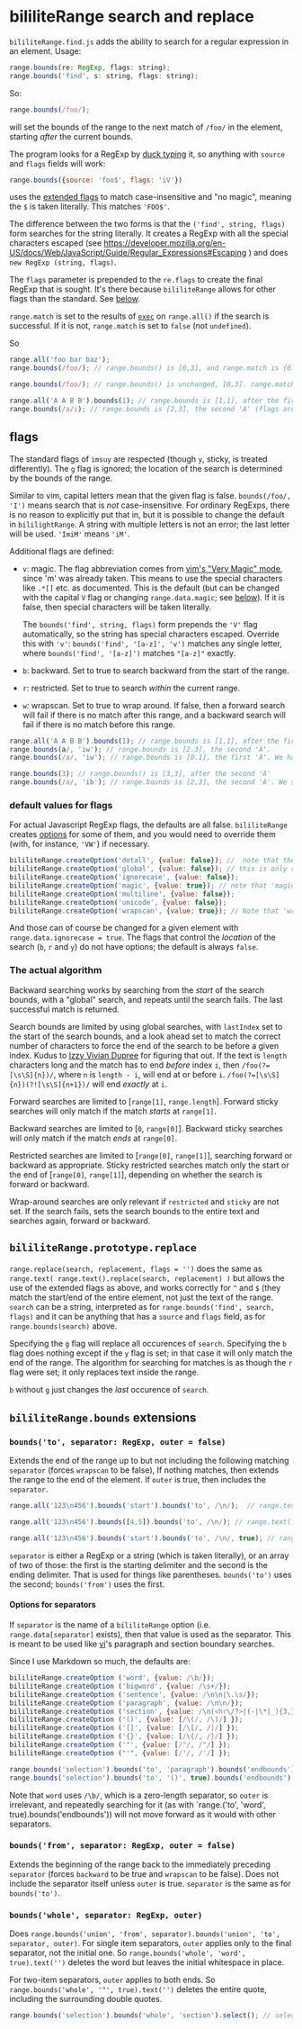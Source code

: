 # bililiteRange search and replace

`bililiteRange.find.js` adds the ability to search for a regular expression in an element. Usage:

```js
range.bounds(re: RegExp, flags: string);
range.bounds('find', s: string, flags: string);
```

So:

```js
range.bounds(/foo/);
```

will set the bounds of the range to the next match of `/foo/` in the element, starting *after* the current bounds.

The program looks for a RegExp by [duck typing](https://en.wikipedia.org/wiki/Duck_typing) it, so anything
with `source` and `flags` fields will work:

```js
range.bounds({source: 'foo$', flags: 'iV'})
```

uses the [extended flags](#flags) to match case-insensitive and "no magic", meaning the `$` is taken literally. This matches
`'FOO$'`.

The difference between the two forms is that the `('find', string, flags)` form searches for the string literally. It creates a RegExp
with all the special characters escaped (see https://developer.mozilla.org/en-US/docs/Web/JavaScript/Guide/Regular_Expressions#Escaping )
and does `new RegExp (string, flags)`. 

The `flags` parameter is prepended to the `re.flags` to create the final RegExp that is sought. It's there because `bililiteRange` allows for
other flags than the standard. See [below](#flags).

`range.match` is set to the results of [`exec`](https://developer.mozilla.org/en-US/docs/Web/JavaScript/Reference/Global_Objects/RegExp/exec) on `range.all()` if the
search is successful. If it is not, `range.match` is set to `false` (not `undefined`).

So

```js
range.all('foo bar baz');
range.bounds(/foo/); // range.bounds() is [0,3], and range.match is {0: 'foo', index: 0, input: 'foo bar baz'}

range.bounds(/foo/); // range.bounds() is unchanged, [0,3]. range.match is false

range.all('A A B B').bounds(1); // range.bounds is [1,1], after the first 'A'
range.bounds(/a/i); // range.bounds is [2,3], the second 'A' (flags are respected).
```

## flags

The standard flags of `imsuy` are respected (though `y`, sticky, is treated differently). The `g` flag is ignored; the location of
the search is determined by the bounds of the range.

Similar to vim, capital letters mean that the given flag is false. `bounds(/foo/, 'I')` means search that is *not* case-insensitive. For ordinary
RegExps, there is no reason to explicitly put that in, but it is possible to change the default in `bililightRange`. A string with multiple letters
is not an error; the last letter will be used. `'ImiM'` means `'iM'`.

Additional flags are defined:

- `v`: magic. The flag abbreviation comes from 
[vim's "Very Magic" mode](https://davitenio.wordpress.com/2009/01/17/avoid-the-need-to-escape-parenthesis-brackets-in-vim-regexes/),
since 'm' was already taken. This means to use the special characters like `.*[]` etc. as documented. This is the default (but can be changed with
the capital `V` flag or changing `range.data.magic`; see 
[below](#default-values-for-flags)). 
If it is false, then special characters will be taken literally.

  The `bounds('find', string, flags)` form prepends the `'V'` flag automatically, so the string has special characters escaped. Override this
with `'v'`: `bounds('find', '[a-z]', 'v')` matches any single letter, where `bounds('find', '[a-z]')` matches `"[a-z]"` exactly.

- `b`: backward. Set to true to search backward from the start of the range.

- `r`: restricted. Set to true to search *within* the current range.

- `w`: wrapscan. Set to true to wrap around. If false, then a forward search will fail if there is no match after this range, and a backward search
will fail if there is no match before this range.

```js
range.all('A A B B').bounds(1); // range.bounds is [1,1], after the first 'A'
range.bounds(a/, 'iw'); // range.bounds is [2.3], the second 'A'.
range.bounds(/a/, 'iw'); // range.bounds is [0.1], the first 'A'. We have wrapped around

range.bounds(3); // range.bounds() is [3,3], after the second 'A'
range.bounds(/a/, 'ib'); // range.bounds is [2,3], the second 'A'. We searched backward
```

### default values for flags

For actual Javascript RegExp flags, the defaults are all false. `bililiteRange` creates [options](data.md#options) for some of them,
and you would need to override them (with, for instance, `'VW'`) if necessary.

```js
bililiteRange.createOption('dotall', {value: false}); //  note that the flag for this is 's'
bililiteRange.createOption('global', {value: false}); // this is only relevant for replace; find only finds one match
bililiteRange.createOption('ignorecase', {value: false});
bililiteRange.createOption('magic', {value: true}); // note that 'magic' defaults to true, and the flag is 'v'
bililiteRange.createOption('multiline', {value: false});
bililiteRange.createOption('unicode', {value: false});
bililiteRange.createOption('wrapscan', {value: true}); // Note that 'wrapscan' defaults to true

```

And those can of course be changed for a given element with `range.data.ignorecase = true`. The flags that control the
*location* of the search (`b`, `r` and `y`) do not have options; the default is always `false`.

### The actual algorithm

Backward searching works by searching from the *start* of the search bounds, with a "global" search, and repeats until the search fails.
The last successful match is returned.

Search bounds are limited by using global searches, with `lastIndex` set to the start of the search bounds, and a look ahead set to
match the correct number of characters to force the end of the search to be before a given index. Kudus to [Izzy Vivian Dupree](https://github.com/idupree)
for figuring that out. If the text is `length` characters long and the match has to end *before* index `i`, then 
`/foo(?=[\s\S]{n})/`, where `n` is `length - i`, will end at or before `i`. `/foo(?=[\s\S]{n})(?![\s\S]{n+1})/` will end *exactly* at `i`.

Forward searches are limited to [`range[1]`, `range.length`]. Forward sticky searches will only match if the match *starts* at `range[1]`.

Backward searches are limited to [`0`, `range[0]`]. Backward sticky searches will only match if the match *ends* at `range[0]`.

Restricted searches are limited to [`range[0]`, `range[1]`], searching forward or backward as appropriate. Sticky restricted searches 
match only the start or the end of [`range[0]`, `range[1]`], depending on whether the search is forward or backward.

Wrap-around searches are only relevant if `restricted` and `sticky` are not set. If the search fails, sets the search bounds to the entire text and
searches again, forward or backward.


## `bililiteRange.prototype.replace`

`range.replace(search, replacement, flags = '')` does the same as `range.text( range.text().replace(search, replacement) )`
but allows the use of the extended flags as above, and works correctly for `^` and `$` (they match the start/end of the entire
element, not just the text of the range. `search` can be a string, interpreted as for `range.bounds('find', search, flags)`
and it can be anything that has a `source` and `flags` field, as for `range.bounds(search)` above.

Specifying the `g` flag will replace all occurences of `search`. Specifying the `b` flag does nothing except if the `y`
flag is set; in that case it will only match the end of the range. The algorithm for searching for matches is as though
the `r` flag were set; it only replaces text inside the range.

`b` without `g` just changes the *last* occurence of `search`.

## `bililiteRange.bounds` extensions

### `bounds('to', separator: RegExp, outer = false)`

Extends the end of the range up to but not including the following matching `separator` (forces `wrapscan` to be false), If nothing matches, then extends the range to the
end of the element. If `outer` is true, then includes the `separator`.

```js
range.all('123\n456').bounds('start').bounds('to', /\n/);  // range.text() is '123' (not including the '\n').

range.all('123\n456').bounds([4,5]).bounds('to', /\n/); // range.text() is '456'

range.all('123\n456').bounds('start').bounds('to', /\n/, true); // range.text() is '123\n'
```

`separator` is either a RegExp or a string (which is taken literally), or an array of two of those: the first is the starting delimiter and the second is the ending delimiter.
That is used for things like parentheses. `bounds('to')` uses the second; `bounds('from')` uses the first.

#### Options for separators

If `separator` is the name of a `bililiteRange` option (i.e. `range.data[separator]` exists), then that value is used as the separator. This is meant to be used like
[vi](https://pubs.opengroup.org/onlinepubs/9699919799/utilities/vi.html)'s paragraph and section boundary searches.

Since I use Markdown so much, the defaults are:

```js
bililiteRange.createOption ('word', {value: /\b/});
bililiteRange.createOption ('bigword', {value: /\s+/});
bililiteRange.createOption ('sentence', {value: /\n\n|\.\s/});
bililiteRange.createOption ('paragraph', {value: /\n\n/});
bililiteRange.createOption ('section', {value: /\n(<hr\/?>|(-|\*|_){3,})\n/i});
bililiteRange.createOption ('()', {value: [/\(/, /\)/] });
bililiteRange.createOption ('[]', {value: [/\[/, /]/] });
bililiteRange.createOption ('{}', {value: [/\{/, /}/] });
bililiteRange.createOption ('"', {value: [/"/, /"/] });
bililiteRange.createOption ("'", {value: [/'/, /'/] });

range.bounds('selection').bounds('to', 'paragraph').bounds('endbounds').select(); // jump to end of current paragraph
range.bounds('selection').bounds('to', '()', true).bounds('endbounds').select(); // jump to just after the next closng parenthesis

```

Note that `word` uses `/\b/`, which is a zero-length separator, so `outer` is irrelevant, and repeatedly searching for it (as with
`range.('to', 'word', true).bounds('endbounds')) will not move forward as it would with other separators.

### `bounds('from', separator: RegExp, outer = false)`

Extends the beginning of the range back to the immediately preceding `separator` (forces `backward` to be true and `wrapscan` to be false). Does not include the
separator itself unless `outer` is true. `separator` is the same as for `bounds('to')`.

### `bounds('whole', separator: RegExp, outer)`

Does `range.bounds('union', 'from', separator).bounds('union', 'to', separator, outer)`.
For single item separators, `outer` applies only to the final separator, not the initial one. So `range.bounds('whole', 'word', true).text('')` deletes
the word but leaves the initial whitespace in place.

For two-item separators, `outer` applies to both ends. So `range.bounds('whole', '"', true).text('')` deletes the entire quote, including the surrounding double quotes.

```js
range.bounds('selection').bounds('whole', 'section').select(); // select the entire current section
```
